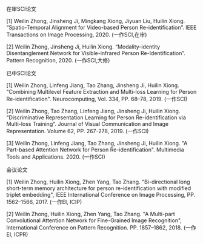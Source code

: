 在审SCI论文

[1] Weilin Zhong, Jinsheng Ji, Mingkang Xiong, Jiyuan Liu, Huilin Xiong. “Spatio-Temporal Alignment for Video-based Person Re-identification”. IEEE Transactions on Image Processing, 2020. (一作SCI,在审)

[2] Weilin Zhong, Jinsheng Ji, Huilin Xiong. “Modality-identity Disentanglement Network for Visible-infrared Person Re-Identification”. Pattern Recognition, 2020. (一作SCI,大修)

已中SCI论文

[1] Weilin Zhong, Linfeng Jiang, Tao Zhang, Jinsheng Ji, Huilin Xiong. "Combining Multilevel Feature Extraction and Multi-loss Learning for Person Re-identification". Neurocomputing, Vol. 334, PP. 68–78, 2019. (一作SCI)

[2] Weilin Zhong, Tao Zhang, Linfeng Jiang, Jinsheng Ji, Huilin Xiong. "Discriminative Representation Learning for Person Re-identification via Multi-loss Training". Journal of Visual Communication and Image Representation. Volume 62, PP. 267-278, 2019. (一作SCI)

[3] Weilin Zhong, Linfeng Jiang, Tao Zhang, Jinsheng Ji, Huilin Xiong. "A Part-based Attention Network for Person Re-identification". Multimedia Tools and Applications. 2020. (一作SCI)



会议论文

[1] Weilin Zhong, Huilin Xiong, Zhen Yang, Tao Zhang. "Bi-directional long short-term memory architecture for person re-identification with modified triplet embedding", IEEE International Conference on Image Processing, PP. 1562–1566, 2017. (一作EI, ICIP)

[2] Weilin Zhong, Huilin Xiong, Zhen Yang, Tao Zhang. "A Multi-part Convolutional Attention Network for Fine-Grained Image Recognition", International Conference on Pattern Recognition. PP. 1857–1862, 2018. (一作EI, ICPR)

